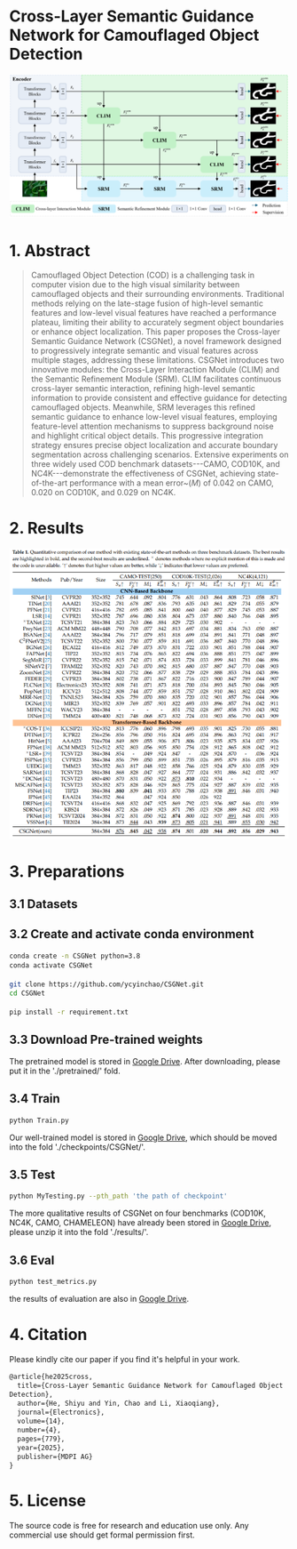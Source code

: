 # Cross-Layer Semantic Guidance Network for Camouflaged Object Detection

![](./images/framework.png)



# 1. Abstract

> Camouflaged Object Detection (COD) is a challenging task in computer vision due to the high visual similarity between camouflaged objects and their surrounding environments. Traditional methods relying on the late-stage fusion of high-level semantic features and low-level visual features have reached a performance plateau, limiting their ability to accurately segment object boundaries or enhance object localization. This paper proposes the Cross-layer Semantic Guidance Network (CSGNet), a novel framework designed to progressively integrate semantic and visual features across multiple stages, addressing these limitations. CSGNet introduces two innovative modules: the Cross-Layer Interaction Module (CLIM) and the Semantic Refinement Module (SRM). CLIM facilitates continuous cross-layer semantic interaction, refining high-level semantic information to provide consistent and effective guidance for detecting camouflaged objects. Meanwhile, SRM leverages this refined semantic guidance to enhance low-level visual features, employing feature-level attention mechanisms to suppress background noise and highlight critical object details. This progressive integration strategy ensures precise object localization and accurate boundary segmentation across challenging scenarios. Extensive experiments on three widely used COD benchmark datasets---CAMO, COD10K, and NC4K---demonstrate the effectiveness of CSGNet, achieving state-of-the-art performance with a mean error~($M$) of $0.042$ on CAMO, $0.020$ on COD10K, and $0.029$ on NC4K.



# 2. Results

![](./images/sota.png)



# 3. Preparations

## 3.1 Datasets



## 3.2 Create and activate conda environment

```bash
conda create -n CSGNet python=3.8
conda activate CSGNet

git clone https://github.com/ycyinchao/CSGNet.git
cd CSGNet

pip install -r requirement.txt
```



## 3.3 Download Pre-trained weights

The pretrained model is stored in [Google Drive](https://drive.google.com/file/d/1rKmp0Zu1ZL6Z9VsYfYAKRkG271AvZB6G/view?usp=sharing). After downloading, please put it in the './pretrained/' fold.



## 3.4 Train

```bash
python Train.py
```

Our well-trained model is stored in [Google Drive](https://drive.google.com/file/d/148ENXW_kbgXC9x0pBXGO__hgzqpK1alr/view?usp=drive_link), which should be moved into the fold './checkpoints/CSGNet/'.



## 3.5 Test

```bash
python MyTesting.py --pth_path 'the path of checkpoint'
```

The more qualitative results of CSGNet on four benchmarks (COD10K, NC4K, CAMO, CHAMELEON) have already been stored in [Google Drive](https://drive.google.com/file/d/1wP1nWcS2cPX4-s0mPEoiudXOkqh63aJV/view?usp=drive_link), please unzip it into the fold './results/'.



## 3.6 Eval

```bash
python test_metrics.py
```

the results of evaluation are also in [Google Drive](https://drive.google.com/file/d/1wP1nWcS2cPX4-s0mPEoiudXOkqh63aJV/view?usp=drive_link).



# 4. Citation

Please kindly cite our paper if you find it's helpful in your work.

```
@article{he2025cross,
  title={Cross-Layer Semantic Guidance Network for Camouflaged Object Detection},
  author={He, Shiyu and Yin, Chao and Li, Xiaoqiang},
  journal={Electronics},
  volume={14},
  number={4},
  pages={779},
  year={2025},
  publisher={MDPI AG}
}
```



# 5. License

The source code is free for research and education use only. Any commercial use should get formal permission first.

